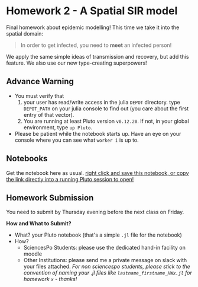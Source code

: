 # Homework 2 - A Spatial SIR model

Final homework about epidemic modelling! This time we take it into the spatial domain: 

> In order to get infected, you need to **meet** an infected person!

We apply the same simple ideas of transmission and recovery, but add this feature. We also use our new type-creating superpowers!

## Advance Warning

* You must verify that
    1. your user has read/write access in the julia `DEPOT` directory. type `DEPOT_PATH` on your julia console to find out (you care about the first entry of that vector).
    2. You are running at least Pluto version `v0.12.20`. If not, in your global environment, type `up Pluto`.
* Please be patient while the notebook starts up. Have an eye on your console where you can see what `worker i` is up to. 

## Notebooks

Get the notebook here as usual. [right click and save this notebook, or copy the link directly into a running Pluto session to open!](https://github.com/floswald/NumericalMethods/blob/master/homework/homework2/epidemic.jl)


## Homework Submission

You need to submit by Thursday evening before the next class on Friday. 

**How and What to Submit?**

* What? your Pluto notebook (that's a simple `.jl` file for the notebook)
* How?
    * SciencesPo Students: please use the dedicated hand-in facility on moodle
    * Other Institutions: please send me a private message on slack with your files attached. _For non sciencespo students, please stick to the convention of naming your .jl files like `lastname_firstname_HWx.jl` for homework `x` - thanks!_